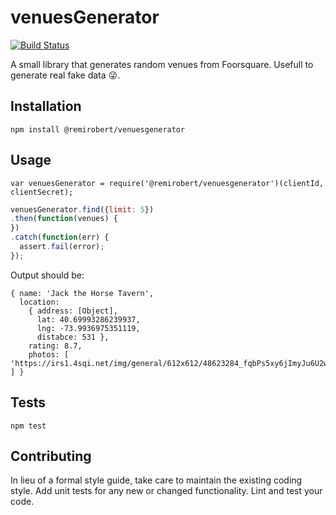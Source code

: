 venuesGenerator
=========

[![Build Status](https://travis-ci.org/remirobert/venuesGenerator.svg?branch=master)](https://travis-ci.org/remirobert/venuesGenerator)

A small library that generates random venues from Foorsquare.
Usefull to generate real fake data 😜.

## Installation

  `npm install @remirobert/venuesgenerator`

## Usage

    var venuesGenerator = require('@remirobert/venuesgenerator')(clientId, clientSecret);

```javascript
venuesGenerator.find({limit: 5})
.then(function(venues) {
})
.catch(function(err) {
  assert.fail(error);
});
```

Output should be:

```
{ name: 'Jack the Horse Tavern',
  location:
    { address: [Object],
      lat: 40.69993286239937,
      lng: -73.9936975351119,
      distabce: 531 },
    rating: 8.7,
    photos: [ 'https://irs1.4sqi.net/img/general/612x612/48623284_fqbPs5xy6jImyJu6U2w_xkkR7lilKCVfZEE8qSC66WU.jpg' ] }
```

## Tests

  `npm test`

## Contributing

In lieu of a formal style guide, take care to maintain the existing coding style. Add unit tests for any new or changed functionality. Lint and test your code.

